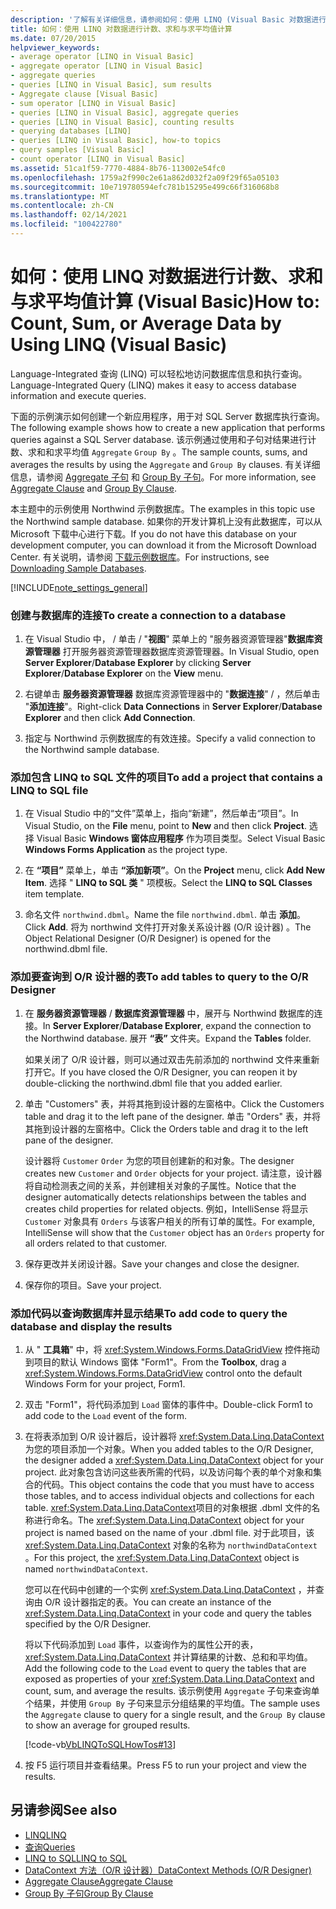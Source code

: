 ```yaml
---
description: '了解有关详细信息，请参阅如何：使用 LINQ (Visual Basic 对数据进行计数、求和或求平均值) '
title: 如何：使用 LINQ 对数据进行计数、求和与求平均值计算
ms.date: 07/20/2015
helpviewer_keywords:
- average operator [LINQ in Visual Basic]
- aggregate operator [LINQ in Visual Basic]
- aggregate queries
- queries [LINQ in Visual Basic], sum results
- Aggregate clause [Visual Basic]
- sum operator [LINQ in Visual Basic]
- queries [LINQ in Visual Basic], aggregate queries
- queries [LINQ in Visual Basic], counting results
- querying databases [LINQ]
- queries [LINQ in Visual Basic], how-to topics
- query samples [Visual Basic]
- count operator [LINQ in Visual Basic]
ms.assetid: 51ca1f59-7770-4884-8b76-113002e54fc0
ms.openlocfilehash: 1759a2f990c2e61a862d032f2a09f29f65a05103
ms.sourcegitcommit: 10e719780594efc781b15295e499c66f316068b8
ms.translationtype: MT
ms.contentlocale: zh-CN
ms.lasthandoff: 02/14/2021
ms.locfileid: "100422780"
---
```

# <a name="how-to-count-sum-or-average-data-by-using-linq-visual-basic"></a><span data-ttu-id="e5543-103">如何：使用 LINQ 对数据进行计数、求和与求平均值计算 (Visual Basic)</span><span class="sxs-lookup"><span data-stu-id="e5543-103">How to: Count, Sum, or Average Data by Using LINQ (Visual Basic)</span></span>

<span data-ttu-id="e5543-104">Language-Integrated 查询 (LINQ) 可以轻松地访问数据库信息和执行查询。</span><span class="sxs-lookup"><span data-stu-id="e5543-104">Language-Integrated Query (LINQ) makes it easy to access database information and execute queries.</span></span>  
  
 <span data-ttu-id="e5543-105">下面的示例演示如何创建一个新应用程序，用于对 SQL Server 数据库执行查询。</span><span class="sxs-lookup"><span data-stu-id="e5543-105">The following example shows how to create a new application that performs queries against a SQL Server database.</span></span> <span data-ttu-id="e5543-106">该示例通过使用和子句对结果进行计数、求和和求平均值 `Aggregate` `Group By` 。</span><span class="sxs-lookup"><span data-stu-id="e5543-106">The sample counts, sums, and averages the results by using the `Aggregate` and `Group By` clauses.</span></span> <span data-ttu-id="e5543-107">有关详细信息，请参阅 [Aggregate 子句](../../../language-reference/queries/aggregate-clause.md) 和 [Group By 子句](../../../language-reference/queries/group-by-clause.md)。</span><span class="sxs-lookup"><span data-stu-id="e5543-107">For more information, see [Aggregate Clause](../../../language-reference/queries/aggregate-clause.md) and [Group By Clause](../../../language-reference/queries/group-by-clause.md).</span></span>  
  
 <span data-ttu-id="e5543-108">本主题中的示例使用 Northwind 示例数据库。</span><span class="sxs-lookup"><span data-stu-id="e5543-108">The examples in this topic use the Northwind sample database.</span></span> <span data-ttu-id="e5543-109">如果你的开发计算机上没有此数据库，可以从 Microsoft 下载中心进行下载。</span><span class="sxs-lookup"><span data-stu-id="e5543-109">If you do not have this database on your development computer, you can download it from the Microsoft Download Center.</span></span> <span data-ttu-id="e5543-110">有关说明，请参阅 [下载示例数据库](../../../../framework/data/adonet/sql/linq/downloading-sample-databases.md)。</span><span class="sxs-lookup"><span data-stu-id="e5543-110">For instructions, see [Downloading Sample Databases](../../../../framework/data/adonet/sql/linq/downloading-sample-databases.md).</span></span>  
  
[!INCLUDE[note_settings_general](~/includes/note-settings-general-md.md)]  
  
### <a name="to-create-a-connection-to-a-database"></a><span data-ttu-id="e5543-111">创建与数据库的连接</span><span class="sxs-lookup"><span data-stu-id="e5543-111">To create a connection to a database</span></span>  
  
1. <span data-ttu-id="e5543-112">在 Visual Studio 中，  / 单击 / "**视图**" 菜单上的 "服务器资源管理器"**数据库资源管理器** 打开服务器资源管理器数据库资源管理器。</span><span class="sxs-lookup"><span data-stu-id="e5543-112">In Visual Studio, open **Server Explorer**/**Database Explorer** by clicking **Server Explorer**/**Database Explorer** on the **View** menu.</span></span>  
  
2. <span data-ttu-id="e5543-113">右键单击 **服务器资源管理器** 数据库资源管理器中的 "**数据连接**" /  ，然后单击 "**添加连接**"。</span><span class="sxs-lookup"><span data-stu-id="e5543-113">Right-click **Data Connections** in **Server Explorer**/**Database Explorer** and then click **Add Connection**.</span></span>  
  
3. <span data-ttu-id="e5543-114">指定与 Northwind 示例数据库的有效连接。</span><span class="sxs-lookup"><span data-stu-id="e5543-114">Specify a valid connection to the Northwind sample database.</span></span>  
  
### <a name="to-add-a-project-that-contains-a-linq-to-sql-file"></a><span data-ttu-id="e5543-115">添加包含 LINQ to SQL 文件的项目</span><span class="sxs-lookup"><span data-stu-id="e5543-115">To add a project that contains a LINQ to SQL file</span></span>  
  
1. <span data-ttu-id="e5543-116">在 Visual Studio 中的“文件”菜单上，指向“新建”，然后单击“项目”。</span><span class="sxs-lookup"><span data-stu-id="e5543-116">In Visual Studio, on the **File** menu, point to **New** and then click **Project**.</span></span> <span data-ttu-id="e5543-117">选择 Visual Basic **Windows 窗体应用程序** 作为项目类型。</span><span class="sxs-lookup"><span data-stu-id="e5543-117">Select Visual Basic **Windows Forms Application** as the project type.</span></span>  
  
2. <span data-ttu-id="e5543-118">在 **“项目”** 菜单上，单击 **“添加新项”**。</span><span class="sxs-lookup"><span data-stu-id="e5543-118">On the **Project** menu, click **Add New Item**.</span></span> <span data-ttu-id="e5543-119">选择 " **LINQ to SQL 类** " 项模板。</span><span class="sxs-lookup"><span data-stu-id="e5543-119">Select the **LINQ to SQL Classes** item template.</span></span>  
  
3. <span data-ttu-id="e5543-120">命名文件 `northwind.dbml`。</span><span class="sxs-lookup"><span data-stu-id="e5543-120">Name the file `northwind.dbml`.</span></span> <span data-ttu-id="e5543-121">单击 **添加**。</span><span class="sxs-lookup"><span data-stu-id="e5543-121">Click **Add**.</span></span> <span data-ttu-id="e5543-122">将为 northwind 文件打开对象关系设计器 (O/R 设计器) 。</span><span class="sxs-lookup"><span data-stu-id="e5543-122">The Object Relational Designer (O/R Designer) is opened for the northwind.dbml file.</span></span>  
  
### <a name="to-add-tables-to-query-to-the-or-designer"></a><span data-ttu-id="e5543-123">添加要查询到 O/R 设计器的表</span><span class="sxs-lookup"><span data-stu-id="e5543-123">To add tables to query to the O/R Designer</span></span>  
  
1. <span data-ttu-id="e5543-124">在 **服务器资源管理器** / **数据库资源管理器** 中，展开与 Northwind 数据库的连接。</span><span class="sxs-lookup"><span data-stu-id="e5543-124">In **Server Explorer**/**Database Explorer**, expand the connection to the Northwind database.</span></span> <span data-ttu-id="e5543-125">展开 **“表”** 文件夹。</span><span class="sxs-lookup"><span data-stu-id="e5543-125">Expand the **Tables** folder.</span></span>  
  
     <span data-ttu-id="e5543-126">如果关闭了 O/R 设计器，则可以通过双击先前添加的 northwind 文件来重新打开它。</span><span class="sxs-lookup"><span data-stu-id="e5543-126">If you have closed the O/R Designer, you can reopen it by double-clicking the northwind.dbml file that you added earlier.</span></span>  
  
2. <span data-ttu-id="e5543-127">单击 "Customers" 表，并将其拖到设计器的左窗格中。</span><span class="sxs-lookup"><span data-stu-id="e5543-127">Click the Customers table and drag it to the left pane of the designer.</span></span> <span data-ttu-id="e5543-128">单击 "Orders" 表，并将其拖到设计器的左窗格中。</span><span class="sxs-lookup"><span data-stu-id="e5543-128">Click the Orders table and drag it to the left pane of the designer.</span></span>  
  
     <span data-ttu-id="e5543-129">设计器将 `Customer` `Order` 为您的项目创建新的和对象。</span><span class="sxs-lookup"><span data-stu-id="e5543-129">The designer creates new `Customer` and `Order` objects for your project.</span></span> <span data-ttu-id="e5543-130">请注意，设计器将自动检测表之间的关系，并创建相关对象的子属性。</span><span class="sxs-lookup"><span data-stu-id="e5543-130">Notice that the designer automatically detects relationships between the tables and creates child properties for related objects.</span></span> <span data-ttu-id="e5543-131">例如，IntelliSense 将显示 `Customer` 对象具有 `Orders` 与该客户相关的所有订单的属性。</span><span class="sxs-lookup"><span data-stu-id="e5543-131">For example, IntelliSense will show that the `Customer` object has an `Orders` property for all orders related to that customer.</span></span>  
  
3. <span data-ttu-id="e5543-132">保存更改并关闭设计器。</span><span class="sxs-lookup"><span data-stu-id="e5543-132">Save your changes and close the designer.</span></span>  
  
4. <span data-ttu-id="e5543-133">保存你的项目。</span><span class="sxs-lookup"><span data-stu-id="e5543-133">Save your project.</span></span>  
  
### <a name="to-add-code-to-query-the-database-and-display-the-results"></a><span data-ttu-id="e5543-134">添加代码以查询数据库并显示结果</span><span class="sxs-lookup"><span data-stu-id="e5543-134">To add code to query the database and display the results</span></span>  
  
1. <span data-ttu-id="e5543-135">从 " **工具箱**" 中，将 <xref:System.Windows.Forms.DataGridView> 控件拖动到项目的默认 Windows 窗体 "Form1"。</span><span class="sxs-lookup"><span data-stu-id="e5543-135">From the **Toolbox**, drag a <xref:System.Windows.Forms.DataGridView> control onto the default Windows Form for your project, Form1.</span></span>  
  
2. <span data-ttu-id="e5543-136">双击 "Form1"，将代码添加到 `Load` 窗体的事件中。</span><span class="sxs-lookup"><span data-stu-id="e5543-136">Double-click Form1 to add code to the `Load` event of the form.</span></span>  
  
3. <span data-ttu-id="e5543-137">在将表添加到 O/R 设计器后，设计器将 <xref:System.Data.Linq.DataContext> 为您的项目添加一个对象。</span><span class="sxs-lookup"><span data-stu-id="e5543-137">When you added tables to the O/R Designer, the designer added a <xref:System.Data.Linq.DataContext> object for your project.</span></span> <span data-ttu-id="e5543-138">此对象包含访问这些表所需的代码，以及访问每个表的单个对象和集合的代码。</span><span class="sxs-lookup"><span data-stu-id="e5543-138">This object contains the code that you must have to access those tables, and to access individual objects and collections for each table.</span></span> <span data-ttu-id="e5543-139"><xref:System.Data.Linq.DataContext>项目的对象根据 .dbml 文件的名称进行命名。</span><span class="sxs-lookup"><span data-stu-id="e5543-139">The <xref:System.Data.Linq.DataContext> object for your project is named based on the name of your .dbml file.</span></span> <span data-ttu-id="e5543-140">对于此项目，该 <xref:System.Data.Linq.DataContext> 对象的名称为 `northwindDataContext` 。</span><span class="sxs-lookup"><span data-stu-id="e5543-140">For this project, the <xref:System.Data.Linq.DataContext> object is named `northwindDataContext`.</span></span>  
  
     <span data-ttu-id="e5543-141">您可以在代码中创建的一个实例 <xref:System.Data.Linq.DataContext> ，并查询由 O/R 设计器指定的表。</span><span class="sxs-lookup"><span data-stu-id="e5543-141">You can create an instance of the <xref:System.Data.Linq.DataContext> in your code and query the tables specified by the O/R Designer.</span></span>  
  
     <span data-ttu-id="e5543-142">将以下代码添加到 `Load` 事件，以查询作为的属性公开的表， <xref:System.Data.Linq.DataContext> 并计算结果的计数、总和和平均值。</span><span class="sxs-lookup"><span data-stu-id="e5543-142">Add the following code to the `Load` event to query the tables that are exposed as properties of your <xref:System.Data.Linq.DataContext> and count, sum, and average the results.</span></span> <span data-ttu-id="e5543-143">该示例使用 `Aggregate` 子句来查询单个结果，并使用 `Group By` 子句来显示分组结果的平均值。</span><span class="sxs-lookup"><span data-stu-id="e5543-143">The sample uses the `Aggregate` clause to query for a single result, and the `Group By` clause to show an average for grouped results.</span></span>  
  
     [!code-vb[VbLINQToSQLHowTos#13](~/samples/snippets/visualbasic/VS_Snippets_VBCSharp/VbLINQtoSQLHowTos/VB/Form6.vb#13)]  
  
4. <span data-ttu-id="e5543-144">按 F5 运行项目并查看结果。</span><span class="sxs-lookup"><span data-stu-id="e5543-144">Press F5 to run your project and view the results.</span></span>  
  
## <a name="see-also"></a><span data-ttu-id="e5543-145">另请参阅</span><span class="sxs-lookup"><span data-stu-id="e5543-145">See also</span></span>

- [<span data-ttu-id="e5543-146">LINQ</span><span class="sxs-lookup"><span data-stu-id="e5543-146">LINQ</span></span>](index.md)
- [<span data-ttu-id="e5543-147">查询</span><span class="sxs-lookup"><span data-stu-id="e5543-147">Queries</span></span>](../../../language-reference/queries/index.md)
- [<span data-ttu-id="e5543-148">LINQ to SQL</span><span class="sxs-lookup"><span data-stu-id="e5543-148">LINQ to SQL</span></span>](../../../../framework/data/adonet/sql/linq/index.md)
- [<span data-ttu-id="e5543-149">DataContext 方法（O/R 设计器）</span><span class="sxs-lookup"><span data-stu-id="e5543-149">DataContext Methods (O/R Designer)</span></span>](/visualstudio/data-tools/datacontext-methods-o-r-designer)
- [<span data-ttu-id="e5543-150">Aggregate Clause</span><span class="sxs-lookup"><span data-stu-id="e5543-150">Aggregate Clause</span></span>](../../../language-reference/queries/aggregate-clause.md)
- [<span data-ttu-id="e5543-151">Group By 子句</span><span class="sxs-lookup"><span data-stu-id="e5543-151">Group By Clause</span></span>](../../../language-reference/queries/group-by-clause.md)
